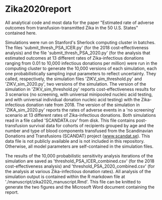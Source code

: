 # Zika2020report

All analytical code and most data for the paper "Estimated rate of adverse outcomes from transfusion-transmitted Zika in the 50 U.S. States" contained here.

Simulations were run on Stanford's Sherlock computing cluster in batches. The files 'submit_thresh_PSA_ICER.py' (for the 2018 cost-effectiveness analysis) and the file 'submit_thresh_PSA_2020.py' (for the analysis that estimated outcomes at 13 different rates of Zika-infectious donations ranging from 0.01 to 10,000 infectious donations per million) were run in the computing cluster to generate the 10,000 versions of each simulation, each one probabilistically sampling input parameters to reflect uncertainty. They called, respectively, the simulation files 'ZIKV_sim_threshold.py' and 'ZIKV_sim_2020.py', two versions of the simulation. The version of the simulation in 'ZIKV_sim_threshold.py' reports cost-effectiveness results for 3 scenarios (no screening, with universal minipooled nucleic acid testing, and with universal individual donation nucleic acid testing) with the Zika-infectious donation rate from 2018. The version of the simulation in 'ZIKA_sim_2020.py' reports the rates of adverse events in a 'no screening' scenario at 13 different rates of Zika-infectious donations. Both simulations read in a file called 'SCANDATA.csv' from disk. This file contains post-transfusion survival data for cohorts of recipients grouped by age and the number and type of blood components transfused from the Scandinavian Donations and Transfusions (SCANDAT) project (www.scandat.se). This data file is not publicly available and is not included in this repository. Otherwise, all model parameters are self-contained in the simulation files.

The results of the 10,000 probabilistic sensitivity analysis iterations of the simulation are saved as 'threshold_PSA_ICER_combined.csv' (for the 2018 cost-effectiveness analysis) and 'threshold_PSA_2020_combined.csv' (for the analysis at various Zika-infectious donation rates). All analysis of the simulation output is contained within the R markdown file at './manuscript/zika2020_manuscript.Rmd'. This file can be knitted to generate the two figures and the Microsoft Word document containing the report.
